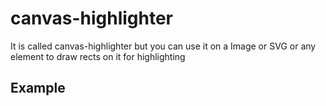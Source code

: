 # canvas-highlighter

It is called canvas-highlighter but you can use it on a Image or SVG or any element to draw rects on it for highlighting

## Example
